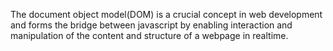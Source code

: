 The document object model(DOM) is a crucial concept in web development and forms the bridge between javascript by enabling interaction and manipulation of the content and structure of a webpage in realtime.